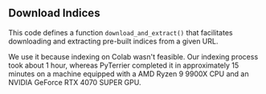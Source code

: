 <!-- module: mir.utils.download_and_extract -->

## Download Indices

This code defines a function `download_and_extract()` that facilitates downloading and extracting pre-built indices from a given URL.

We use it because indexing on Colab wasn't feasible. Our indexing process took about 1 hour, whereas PyTerrier completed it in approximately 15 minutes on a machine equipped with a AMD Ryzen 9 9900X CPU and an NVIDIA GeForce RTX 4070 SUPER GPU.
